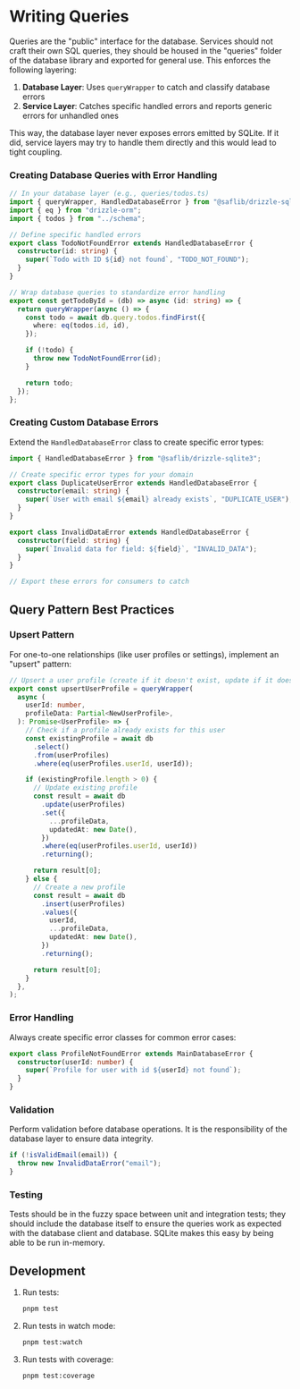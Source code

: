 # Writing Queries

Queries are the "public" interface for the database. Services should not craft their own SQL queries, they should be housed in the "queries" folder of the database library and exported for general use. This enforces the following layering:

1. **Database Layer**: Uses `queryWrapper` to catch and classify database errors
2. **Service Layer**: Catches specific handled errors and reports generic errors for unhandled ones

This way, the database layer never exposes errors emitted by SQLite. If it did, service layers may try
to handle them directly and this would lead to tight coupling.

### Creating Database Queries with Error Handling

```typescript
// In your database layer (e.g., queries/todos.ts)
import { queryWrapper, HandledDatabaseError } from "@saflib/drizzle-sqlite3";
import { eq } from "drizzle-orm";
import { todos } from "../schema";

// Define specific handled errors
export class TodoNotFoundError extends HandledDatabaseError {
  constructor(id: string) {
    super(`Todo with ID ${id} not found`, "TODO_NOT_FOUND");
  }
}

// Wrap database queries to standardize error handling
export const getTodoById = (db) => async (id: string) => {
  return queryWrapper(async () => {
    const todo = await db.query.todos.findFirst({
      where: eq(todos.id, id),
    });

    if (!todo) {
      throw new TodoNotFoundError(id);
    }

    return todo;
  });
};
```

### Creating Custom Database Errors

Extend the `HandledDatabaseError` class to create specific error types:

```typescript
import { HandledDatabaseError } from "@saflib/drizzle-sqlite3";

// Create specific error types for your domain
export class DuplicateUserError extends HandledDatabaseError {
  constructor(email: string) {
    super(`User with email ${email} already exists`, "DUPLICATE_USER");
  }
}

export class InvalidDataError extends HandledDatabaseError {
  constructor(field: string) {
    super(`Invalid data for field: ${field}`, "INVALID_DATA");
  }
}

// Export these errors for consumers to catch
```

## Query Pattern Best Practices

### Upsert Pattern

For one-to-one relationships (like user profiles or settings), implement an "upsert" pattern:

```typescript
// Upsert a user profile (create if it doesn't exist, update if it does)
export const upsertUserProfile = queryWrapper(
  async (
    userId: number,
    profileData: Partial<NewUserProfile>,
  ): Promise<UserProfile> => {
    // Check if a profile already exists for this user
    const existingProfile = await db
      .select()
      .from(userProfiles)
      .where(eq(userProfiles.userId, userId));

    if (existingProfile.length > 0) {
      // Update existing profile
      const result = await db
        .update(userProfiles)
        .set({
          ...profileData,
          updatedAt: new Date(),
        })
        .where(eq(userProfiles.userId, userId))
        .returning();

      return result[0];
    } else {
      // Create a new profile
      const result = await db
        .insert(userProfiles)
        .values({
          userId,
          ...profileData,
          updatedAt: new Date(),
        })
        .returning();

      return result[0];
    }
  },
);
```

### Error Handling

Always create specific error classes for common error cases:

```typescript
export class ProfileNotFoundError extends MainDatabaseError {
  constructor(userId: number) {
    super(`Profile for user with id ${userId} not found`);
  }
}
```

### Validation

Perform validation before database operations. It is the responsibility of the database layer to ensure data integrity.

```typescript
if (!isValidEmail(email)) {
  throw new InvalidDataError("email");
}
```

### Testing

Tests should be in the fuzzy space between unit and integration tests; they should include the database itself to ensure the queries work as expected with the database client and database. SQLite makes this easy by being able to be run in-memory.

## Development

1. Run tests:

   ```bash
   pnpm test
   ```

2. Run tests in watch mode:

   ```bash
   pnpm test:watch
   ```

3. Run tests with coverage:
   ```bash
   pnpm test:coverage
   ```
